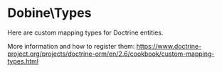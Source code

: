 # Dobine\Types
Here are custom mapping types for Doctrine entities.

More information and how to register them:
<https://www.doctrine-project.org/projects/doctrine-orm/en/2.6/cookbook/custom-mapping-types.html>